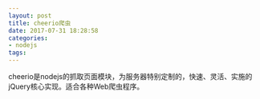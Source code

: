 ```yaml
---
layout: post
title: cheerio爬虫
date: 2017-07-31 18:28:58
categories:
- nodejs
tags:
---
```


cheerio是nodejs的抓取页面模块，为服务器特别定制的，快速、灵活、实施的jQuery核心实现。适合各种Web爬虫程序。